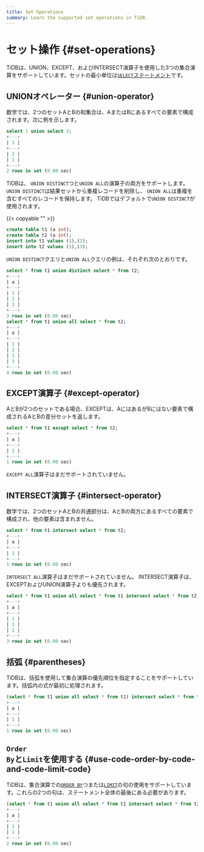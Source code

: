 ```yaml
---
title: Set Operations
summary: Learn the supported set operations in TiDB.
---
```


# セット操作 {#set-operations}

TiDBは、UNION、EXCEPT、およびINTERSECT演算子を使用した3つの集合演算をサポートしています。セットの最小単位は[`SELECT`ステートメント](/sql-statements/sql-statement-select.md)です。

## UNIONオペレーター {#union-operator}

数学では、2つのセットAとBの和集合は、AまたはBにあるすべての要素で構成されます。次に例を示します。

```sql
select 1 union select 2;
+---+
| 1 |
+---+
| 2 |
| 1 |
+---+
2 rows in set (0.00 sec)
```

TiDBは、 `UNION DISTINCT`つと`UNION ALL`の演算子の両方をサポートします。 `UNION DISTINCT`は結果セットから重複レコードを削除し、 `UNION ALL`は重複を含むすべてのレコードを保持します。 TiDBではデフォルトで`UNION DISTINCT`が使用されます。

{{< copyable "" >}}

```sql
create table t1 (a int);
create table t2 (a int);
insert into t1 values (1),(2);
insert into t2 values (1),(3);
```

`UNION DISTINCT`クエリと`UNION ALL`クエリの例は、それぞれ次のとおりです。

```sql
select * from t1 union distinct select * from t2;
+---+
| a |
+---+
| 1 |
| 2 |
| 3 |
+---+
3 rows in set (0.00 sec)
select * from t1 union all select * from t2;
+---+
| a |
+---+
| 1 |
| 2 |
| 1 |
| 3 |
+---+
4 rows in set (0.00 sec)
```

## EXCEPT演算子 {#except-operator}

AとBが2つのセットである場合、EXCEPTは、AにはあるがBにはない要素で構成されるAとBの差分セットを返します。

```sql
select * from t1 except select * from t2;
+---+
| a |
+---+
| 2 |
+---+
1 rows in set (0.00 sec)
```

`EXCEPT ALL`演算子はまだサポートされていません。

## INTERSECT演算子 {#intersect-operator}

数学では、2つのセットAとBの共通部分は、AとBの両方にあるすべての要素で構成され、他の要素は含まれません。

```sql
select * from t1 intersect select * from t2;
+---+
| a |
+---+
| 1 |
+---+
1 rows in set (0.00 sec)
```

`INTERSECT ALL`演算子はまだサポートされていません。 INTERSECT演算子は、EXCEPTおよびUNION演算子よりも優先されます。

```sql
select * from t1 union all select * from t1 intersect select * from t2;
+---+
| a |
+---+
| 1 |
| 1 |
| 2 |
+---+
3 rows in set (0.00 sec)
```

## 括弧 {#parentheses}

TiDBは、括弧を使用して集合演算の優先順位を指定することをサポートしています。括弧内の式が最初に処理されます。

```sql
(select * from t1 union all select * from t1) intersect select * from t2;
+---+
| a |
+---+
| 1 |
+---+
1 rows in set (0.00 sec)
```

## <code>Order By</code>と<code>Limit</code>を使用する {#use-code-order-by-code-and-code-limit-code}

TiDBは、集合演算での[`ORDER BY`](/media/sqlgram/OrderByOptional.png)つまたは[`LIMIT`](/media/sqlgram/LimitClause.png)の句の使用をサポートしています。これらの2つの句は、ステートメント全体の最後にある必要があります。

```sql
(select * from t1 union all select * from t1 intersect select * from t2) order by a limit 2;
+---+
| a |
+---+
| 1 |
| 1 |
+---+
2 rows in set (0.00 sec)
```
